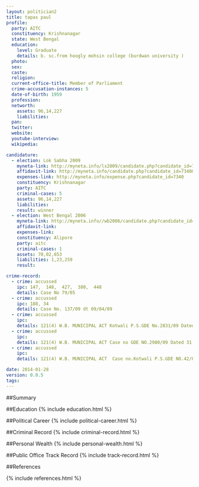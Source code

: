 ```yaml
---
layout: politician2
title: tapas paul
profile: 
  party: AITC
  constituency: Krishnanagar
  state: West Bengal
  education: 
    level: Graduate
    details: b. sc.from hoogly mohsin college (burdwan university )
  photo: 
  sex: 
  caste: 
  religion: 
  current-office-title: Member of Parliament
  crime-accusation-instances: 5
  date-of-birth: 1959
  profession: 
  networth: 
    assets: 96,14,227
    liabilities: 
  pan: 
  twitter: 
  website: 
  youtube-interview: 
  wikipedia: 

candidature: 
  - election: Lok Sabha 2009
    myneta-link: http://myneta.info/ls2009/candidate.php?candidate_id=7340
    affidavit-link: http://myneta.info/candidate.php?candidate_id=7340&scan=original
    expenses-link: http://myneta.info/expense.php?candidate_id=7340
    constituency: Krishnanagar 
    party: AITC
    criminal-cases: 5
    assets: 96,14,227
    liabilities: 
    result: winner 
  - election: West Bengal 2006
    myneta-link: http://myneta.info//wb2006/candidate.php?candidate_id=273
    affidavit-link: 
    expenses-link: 
    constituency: Alipore 
    party: aitc
    criminal-cases: 1
    assets: 70,02,653
    liabilities: 1,23,259
    result:  

crime-record: 
  - crime: accussed
    ipc: 147,  148,  427,  380,  448
    details: Case No 79/05 
  - crime: accussed
    ipc: 188, 34
    details: Case No. 137/09 dt 09/04/09 
  - crime: accussed
    ipc: 
    details: 121(4) W.B. MUNICIPAL ACT Kotwali P.S.GDE No.2831/09 Dated 28.03.09 
  - crime: accussed
    ipc: 
    details: 121(4) W.B. MUNICIPAL ACT Case no GDE NO.2980/09 Dated 31.03.09 
  - crime: accussed
    ipc: 
    details: 121(4) W.B. MUNICIPAL ACT  Case no.Kotwali P.S.GDE NO.42/09 Dated 01.04.09 

date: 2014-01-28
version: 0.0.5
tags: 
---
```

##Summary


##Education
{% include education.html %}


##Political Career
{% include political-career.html %}


##Criminal Record
{% include criminal-record.html %}


##Personal Wealth
{% include personal-wealth.html %}


##Public Office Track Record
{% include track-record.html %}


##References


{% include references.html %}